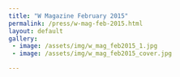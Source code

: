 ```yaml
---
title: "W Magazine February 2015"
permalink: /press/w-mag-feb-2015.html
layout: default
gallery:
 - image: /assets/img/w_mag_feb2015_1.jpg
 - image: /assets/img/w_mag_feb2015_cover.jpg

---
```

